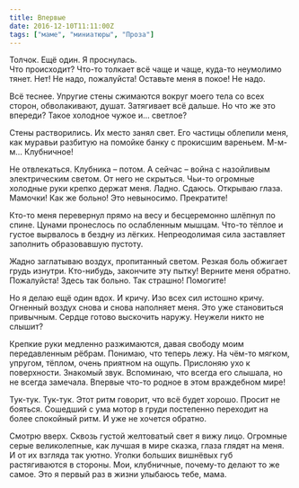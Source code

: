 ```yaml
---
title: Впервые
date: 2016-12-10T11:11:00Z
tags: ["маме", "миниатюры", "Проза"]
---
```


Толчок. Ещё один. Я проснулась.  
Что происходит? Что-то толкает всё чаще и чаще, куда-то неумолимо тянет. Нет! Не надо, пожалуйста! Оставьте меня в покое! Не надо.

Всё теснее. Упругие стены сжимаются вокруг моего тела со всех сторон, обволакивают, душат. Затягивает всё дальше. Но что же это впереди? Такое холодное чужое и… светлое?

Стены растворились. Их место занял свет. Его частицы облепили меня, как муравьи разбитую на помойке банку с прокисшим вареньем. М-м-м… Клубничное!

Не отвлекаться. Клубника – потом. А сейчас – война с назойливым электрическим светом. От него не скрыться. Чьи-то огромные холодные руки крепко держат меня. Ладно. Сдаюсь. Открываю глаза. Мамочки! Как же больно! Это невыносимо. Прекратите!

Кто-то меня перевернул прямо на весу и бесцеремонно шлёпнул по спине. Цунами пронеслось по ослабленным мышцам. Что-то тёплое и густое вырвалось в бездну из лёгких. Непреодолимая сила заставляет заполнить образовавшую пустоту.

Жадно заглатываю воздух, пропитанный светом. Резкая боль обжигает грудь изнутри. Кто-нибудь, закончите эту пытку! Верните меня обратно. Пожалуйста! Здесь так больно. Так страшно! Помогите!

Но я делаю ещё один вдох. И кричу. Изо всех сил истошно кричу. Огненный воздух снова и снова наполняет меня. Это уже становиться привычным. Сердце готово выскочить наружу. Неужели никто не слышит?

Крепкие руки медленно разжимаются, давая свободу моим передавленным рёбрам. Понимаю, что теперь лежу. На чём-то мягком, упругом, тёплом, очень приятном на ощупь. Прислоняю ухо к поверхности. Знакомый звук. Вспоминаю, что всегда его слышала, но не всегда замечала. Впервые что-то родное в этом враждебном мире!

Тук-тук. Тук-тук. Этот ритм говорит, что всё будет хорошо. Просит не бояться. Сошедший с ума мотор в груди постепенно переходит на более спокойный ритм. И уже не хочется обратно.

Смотрю вверх. Сквозь густой желтоватый свет я вижу лицо. Огромные серые великолепные, как лучшая в мире сказка, глаза глядят на меня. И от их взгляда так уютно. Уголки больших вишнёвых губ растягиваются в стороны. Мои, клубничные, почему-то делают то же самое. Это я первый раз в жизни улыбаюсь тебе, мама.  
